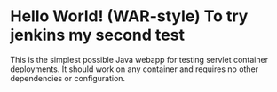 Hello World! (WAR-style)
To try jenkins
my second test
===============

This is the simplest possible Java webapp for testing servlet container deployments.  It should work on any container and requires no other dependencies or configuration.
